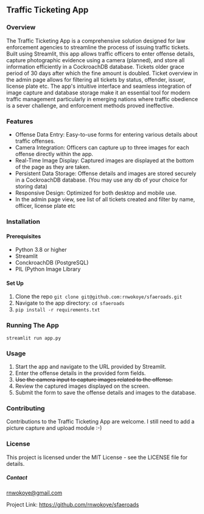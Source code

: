 ## Traffic Ticketing App

### Overview
The Traffic Ticketing App is a comprehensive solution designed for law enforcement agencies to streamline the process of issuing traffic tickets. 
Built using Streamlit, this app allows traffic officers to enter offense details, capture photographic evidence using a camera (planned), and store all information efficiently in a CockroachDB database. Tickets older grace period of 30 days after which the fine amount is doubled. Ticket overview in the admin page allows for filtering all tickets by status, offender, issuer, license plate etc. 
The app's intuitive interface and seamless integration of image capture and database storage make it an essential tool for modern traffic management particularly in emerging nations where traffic obedience is a sever challenge, 
and enforcement methods proved ineffective. 


### Features
- Offense Data Entry: Easy-to-use forms for entering various details about traffic offenses.
- Camera Integration: Officers can capture up to three images for each offense directly within the app.
- Real-Time Image Display: Captured images are displayed at the bottom of the page as they are taken.
- Persistent Data Storage: Offense details and images are stored securely in a CockroachDB database. (You may use any db of your choice for storing data)
- Responsive Design: Optimized for both desktop and mobile use.
- In the admin page view, see list of all tickets created and filter by name, officer, license plate etc


### Installation

#### Prerequisites
- Python 3.8 or higher
- Streamlit
- ConckroachDB (PostgreSQL)
- PIL (Python Image Library


#### Set Up

1. Clone the repo `git clone git@github.com:rnwokoye/sfaeroads.git`
2. Navigate to the app directory: `cd sfaeroads`
3. `pip install -r requirements.txt`


### Running The App
`streamlit run app.py`

### Usage
1. Start the app and navigate to the URL provided by Streamlit.
2. Enter the offense details in the provided form fields.
3. ~~Use the camera input to capture images related to the offense.~~
4. Review the captured images displayed on the screen.
5. Submit the form to save the offense details and images to the database.


### Contributing
Contributions to the Traffic Ticketing App are welcome. I still need to add a picture capture and upload module :-) 

### License
This project is licensed under the MIT License - see the LICENSE file for details.

##### Contact
rnwokoye@gmail.com

Project Link: https://github.com/rnwokoye/sfaeroads
